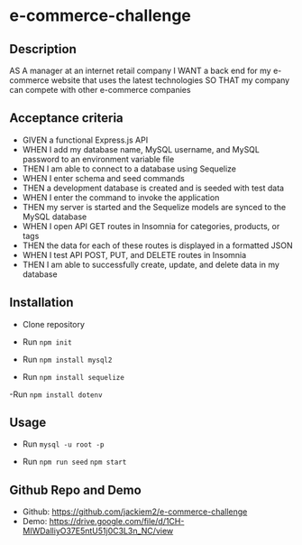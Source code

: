 # e-commerce-challenge

## Description
AS A manager at an internet retail company
I WANT a back end for my e-commerce website that uses the latest technologies
SO THAT my company can compete with other e-commerce companies

## Acceptance criteria
- GIVEN a functional Express.js API
- WHEN I add my database name, MySQL username, and MySQL password to an environment variable file
- THEN I am able to connect to a database using Sequelize
- WHEN I enter schema and seed commands
- THEN a development database is created and is seeded with test data
- WHEN I enter the command to invoke the application
- THEN my server is started and the Sequelize models are synced to the MySQL database
- WHEN I open API GET routes in Insomnia for categories, products, or tags
- THEN the data for each of these routes is displayed in a formatted JSON
- WHEN I test API POST, PUT, and DELETE routes in Insomnia
- THEN I am able to successfully create, update, and delete data in my database

## Installation
- Clone repository
- Run 
`npm init`

- Run 
`npm install mysql2`

- Run 
`npm install sequelize`

-Run
`npm install dotenv`

## Usage
- Run
`mysql -u root -p`

- Run
`npm run seed`
`npm start`


## Github Repo and Demo
- Github: https://github.com/jackiem2/e-commerce-challenge
- Demo: https://drive.google.com/file/d/1CH-MIWDalliyO37E5ntU51j0C3L3n_NC/view
